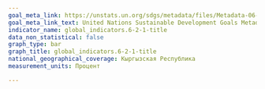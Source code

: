 ```yaml
---
goal_meta_link: https://unstats.un.org/sdgs/metadata/files/Metadata-06-02-01.pdf
goal_meta_link_text: United Nations Sustainable Development Goals Metadata (pdf 428kB)
indicator_name: global_indicators.6-2-1-title
data_non_statistical: false
graph_type: bar
graph_title: global_indicators.6-2-1-title
national_geographical_coverage: Кыргызская Республика
measurement_units: Процент

---
```

